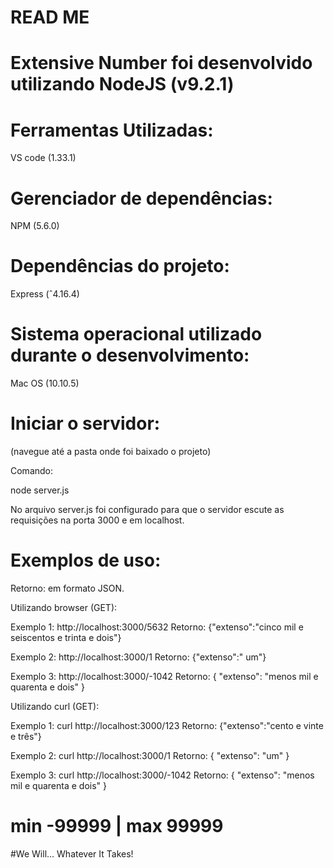 # READ ME

# Extensive Number foi desenvolvido utilizando NodeJS (v9.2.1)

# Ferramentas Utilizadas:
VS code (1.33.1)

# Gerenciador de dependências:
NPM (5.6.0)

# Dependências do projeto:
Express (ˆ4.16.4)

# Sistema operacional utilizado durante o desenvolvimento:

Mac OS (10.10.5)

# Iniciar o servidor:

(navegue até a pasta onde foi baixado o projeto)

Comando:

node server.js

No arquivo server.js foi configurado para que o servidor escute as requisições na porta 3000 e em localhost.

# Exemplos de uso:

Retorno: em formato JSON.

Utilizando browser (GET):

Exemplo 1:
http://localhost:3000/5632
Retorno: {"extenso":"cinco mil e seiscentos e trinta e dois"}

Exemplo 2:
http://localhost:3000/1
Retorno: {"extenso":" um"}

Exemplo 3:
http://localhost:3000/-1042
Retorno: { "extenso": "menos mil e quarenta e dois" }

Utilizando curl (GET):

Exemplo 1:
curl http://localhost:3000/123
Retorno: {"extenso":"cento e vinte e três"} 

Exemplo 2:
curl http://localhost:3000/1
Retorno: { "extenso": "um" }

Exemplo 3:
curl http://localhost:3000/-1042
Retorno: { "extenso": "menos mil e quarenta e dois" }

# min -99999 | max 99999

#We Will... Whatever It Takes!